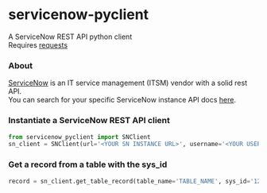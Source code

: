 # servicenow-pyclient
A ServiceNow REST API python client
<br>
Requires [requests](http://docs.python-requests.org/en/master/)


### About
[ServiceNow](https://www.servicenow.com) is an IT service management (ITSM) vendor with a solid rest API.
<br>
You can search for your specific ServiceNow instance API docs [here](https://docs.servicenow.com).


### Instantiate a ServiceNow REST API client
```python
from servicenow_pyclient import SNClient
sn_client = SNClient(url='<YOUR SN INSTANCE URL>', username='<YOUR USERNAME>', password='<YOUR PASSWORD>')
```

### Get a record from a table with the sys_id
```python
record = sn_client.get_table_record(table_name='TABLE_NAME', sys_id='1234567890')
```